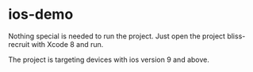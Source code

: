 # ios-demo

Nothing special is needed to run the project. Just open the project bliss-recruit with Xcode 8 and run. 

The project is targeting devices with ios version 9 and above.